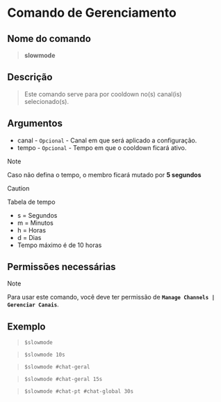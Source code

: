 # Comando de Gerenciamento

## Nome do comando
> **slowmode**

## Descrição
> Este comando serve para por cooldown no(s) canal(is) selecionado(s).

## Argumentos
- canal - `Opcional` - Canal em que será aplicado a configuração.
- tempo - `Opcional` - Tempo em que o cooldown ficará ativo.

> [!NOTE]
> Caso não defina o tempo, o membro ficará mutado por **5 segundos**

> [!CAUTION]
> Tabela de tempo
> * s = Segundos
> * m = Minutos
> * h = Horas
> * d = Dias
> * Tempo máximo é de 10 horas

## Permissões necessárias
> [!NOTE]
> Para usar este comando, você deve ter permissão de **`Manage Channels | Gerenciar Canais`**.

## Exemplo
> `$slowmode`

> `$slowmode 10s`

> `$slowmode #chat-geral`

> `$slowmode #chat-geral 15s`

> `$slowmode #chat-pt #chat-global 30s`